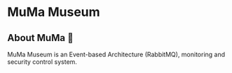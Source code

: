 # MuMa Museum
## About MuMa :office:
MuMa Museum is an Event-based Architecture (RabbitMQ), monitoring and security control system.
